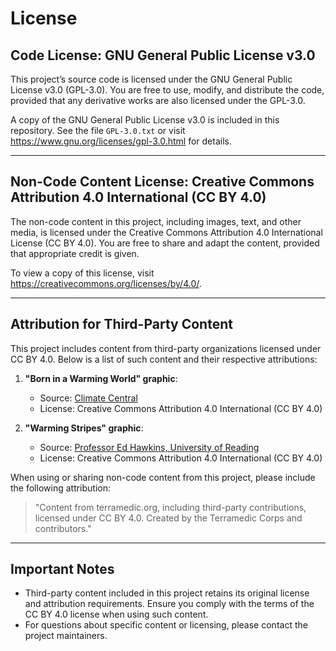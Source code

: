 # License

## Code License: GNU General Public License v3.0

This project’s source code is licensed under the GNU General Public License v3.0 (GPL-3.0). You are free to use, modify, and distribute the code, provided that any derivative works are also licensed under the GPL-3.0.

A copy of the GNU General Public License v3.0 is included in this repository. See the file `GPL-3.0.txt` or visit https://www.gnu.org/licenses/gpl-3.0.html for details.

---

## Non-Code Content License: Creative Commons Attribution 4.0 International (CC BY 4.0)

The non-code content in this project, including images, text, and other media, is licensed under the Creative Commons Attribution 4.0 International License (CC BY 4.0). You are free to share and adapt the content, provided that appropriate credit is given.

To view a copy of this license, visit https://creativecommons.org/licenses/by/4.0/.

---

## Attribution for Third-Party Content

This project includes content from third-party organizations licensed under CC BY 4.0. Below is a list of such content and their respective attributions:

1. **"Born in a Warming World" graphic**:

   - Source: [Climate Central](https://www.climatecentral.org/)
   - License: Creative Commons Attribution 4.0 International (CC BY 4.0)

2. **"Warming Stripes" graphic**:
   - Source: [Professor Ed Hawkins, University of Reading](https://www.showyourstripes.info/)
   - License: Creative Commons Attribution 4.0 International (CC BY 4.0)

When using or sharing non-code content from this project, please include the following attribution:

> "Content from terramedic.org, including third-party contributions, licensed under CC BY 4.0. Created by the Terramedic Corps and contributors."

---

## Important Notes

- Third-party content included in this project retains its original license and attribution requirements. Ensure you comply with the terms of the CC BY 4.0 license when using such content.
- For questions about specific content or licensing, please contact the project maintainers.
